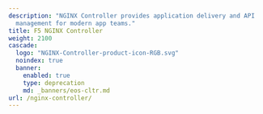 ```yaml
---
description: "NGINX Controller provides application delivery and API
  management for modern app teams."
title: F5 NGINX Controller
weight: 2100
cascade:
  logo: "NGINX-Controller-product-icon-RGB.svg"
  noindex: true
  banner:
    enabled: true
    type: deprecation
    md: _banners/eos-cltr.md
url: /nginx-controller/
---
```


